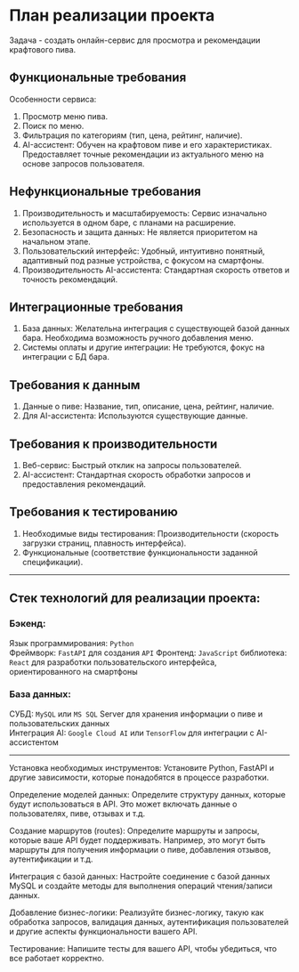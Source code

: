 # План реализации проекта

Задача - создать онлайн-сервис для просмотра и рекомендации крафтового пива.  

## Функциональные требования
Особенности сервиса:

1) Просмотр меню пива.
2) Поиск по меню.
3) Фильтрация по категориям (тип, цена, рейтинг, наличие).
4) AI-ассистент: Обучен на крафтовом пиве и его характеристиках. Предоставляет точные рекомендации из актуального меню на основе запросов пользователя.


## Нефункциональные требования
1) Производительность и масштабируемость: Сервис изначально используется в одном баре, с планами на расширение.
2) Безопасность и защита данных: Не является приоритетом на начальном этапе.
3) Пользовательский интерфейс: Удобный, интуитивно понятный, адаптивный под разные устройства, с фокусом на смартфоны.
4) Производительность AI-ассистента: Стандартная скорость ответов и точность рекомендаций.
   
## Интеграционные требования
1) База данных: Желательна интеграция с существующей базой данных бара. Необходима возможность ручного добавления меню.
2) Системы оплаты и другие интеграции: Не требуются, фокус на интеграции с БД бара.


   
## Требования к данным
1) Данные о пиве: Название, тип, описание, цена, рейтинг, наличие.
2) Для AI-ассистента: Используются существующие данные.
   
## Требования к производительности
1) Веб-сервис: Быстрый отклик на запросы пользователей.
2) AI-ассистент: Стандартная скорость обработки запросов и предоставления рекомендаций.
   
## Требования к тестированию
1) Необходимые виды тестирования: Производительности (скорость загрузки страниц, плавность интерфейса).
2) Функциональные (соответствие функциональности заданной спецификации).

---

## Стек технологий для реализации проекта:

### Бэкенд:

Язык программирования: `Python`  
Фреймворк: `FastAPI` для создания `API`
Фронтенд: `JavaScript` библиотека: `React` для разработки пользовательского интерфейса, ориентированного на смартфоны

### База данных:

СУБД: `MySQL` или `MS SQL` Server для хранения информации о пиве и пользовательских данных  
Интеграция AI: `Google Cloud AI` или `TensorFlow` для интеграции с AI-ассистентом

---
Установка необходимых инструментов: Установите Python, FastAPI и другие зависимости, которые понадобятся в процессе разработки.  

Определение моделей данных: Определите структуру данных, которые будут использоваться в API. Это может включать данные о пользователях, пиве, отзывах и т.д.   

Создание маршрутов (routes): Определите маршруты и запросы, которые ваше API будет поддерживать. Например, это могут быть маршруты для получения информации о пиве, добавления отзывов, аутентификации и т.д.  

Интеграция с базой данных: Настройте соединение с базой данных MySQL и создайте методы для выполнения операций чтения/записи данных.  

Добавление бизнес-логики: Реализуйте бизнес-логику, такую как обработка запросов, валидация данных, аутентификация пользователей и другие аспекты функциональности вашего API.  

Тестирование: Напишите тесты для вашего API, чтобы убедиться, что все работает корректно.  


